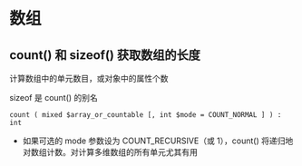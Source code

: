 # 数组

## count() 和 sizeof() 获取数组的长度

计算数组中的单元数目，或对象中的属性个数  

sizeof 是 count() 的别名

```
count ( mixed $array_or_countable [, int $mode = COUNT_NORMAL ] ) : int
```

- 如果可选的 mode 参数设为 COUNT_RECURSIVE（或 1），count() 将递归地对数组计数。对计算多维数组的所有单元尤其有用

